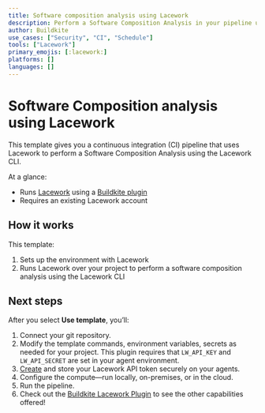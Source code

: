 ```yaml
---
title: Software composition analysis using Lacework
description: Perform a Software Composition Analysis in your pipeline using Lacework.
author: Buildkite
use_cases: ["Security", "CI", "Schedule"]
tools: ["Lacework"]
primary_emojis: [:lacework:]
platforms: []
languages: []
---
```


# Software Composition analysis using Lacework

This template gives you a continuous integration (CI) pipeline that uses Lacework to perform a Software Composition Analysis using the Lacework CLI.

At a glance:

- Runs [Lacework](https://www.lacework.com/) using a [Buildkite plugin](https://github.com/buildkite-plugins/lacework-buildkite-plugin)
- Requires an existing Lacework account

## How it works

This template:

1. Sets up the environment with Lacework
2. Runs Lacework over your project to perform a software composition analysis using the Lacework CLI

## Next steps

After you select **Use template**, you’ll:

1. Connect your git repository.
2. Modify the template commands, environment variables, secrets as needed for your project. This plugin requires that `LW_API_KEY` and `LW_API_SECRET` are set in your agent environment.
3. [Create](https://docs.lacework.net/console/api-access-keys) and store your Lacework API token securely on your agents.
4. Configure the compute—run locally, on-premises, or in the cloud.
5. Run the pipeline.
6. Check out the [Buildkite Lacework Plugin](https://github.com/buildkite-plugins/lacework-buildkite-plugin) to see the other capabilities offered!
